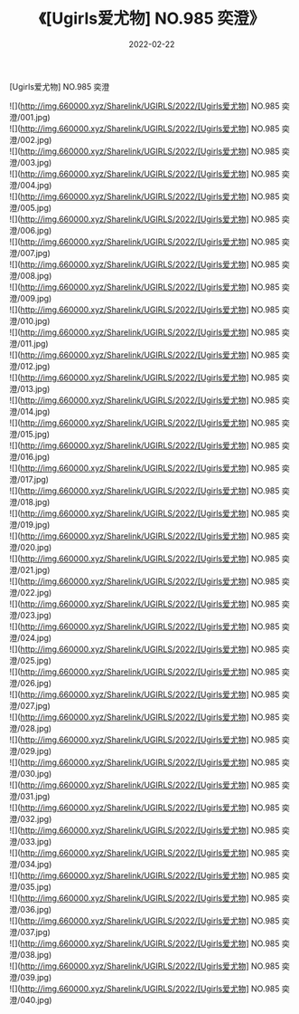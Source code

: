 ﻿---
layout: post
title:  《[Ugirls爱尤物] NO.985 奕澄》
date:   2022-02-22
img: http://img.660000.xyz/Sharelink/UGIRLS/2022/[Ugirls爱尤物] NO.985 奕澄/000.jpg
categories: [美女, 清纯, 唯美]
---

[Ugirls爱尤物] NO.985 奕澄

 ![](http://img.660000.xyz/Sharelink/UGIRLS/2022/[Ugirls爱尤物] NO.985 奕澄/001.jpg) <br>![](http://img.660000.xyz/Sharelink/UGIRLS/2022/[Ugirls爱尤物] NO.985 奕澄/002.jpg) <br>![](http://img.660000.xyz/Sharelink/UGIRLS/2022/[Ugirls爱尤物] NO.985 奕澄/003.jpg) <br>![](http://img.660000.xyz/Sharelink/UGIRLS/2022/[Ugirls爱尤物] NO.985 奕澄/004.jpg) <br>![](http://img.660000.xyz/Sharelink/UGIRLS/2022/[Ugirls爱尤物] NO.985 奕澄/005.jpg) <br>![](http://img.660000.xyz/Sharelink/UGIRLS/2022/[Ugirls爱尤物] NO.985 奕澄/006.jpg) <br>![](http://img.660000.xyz/Sharelink/UGIRLS/2022/[Ugirls爱尤物] NO.985 奕澄/007.jpg) <br>![](http://img.660000.xyz/Sharelink/UGIRLS/2022/[Ugirls爱尤物] NO.985 奕澄/008.jpg) <br>![](http://img.660000.xyz/Sharelink/UGIRLS/2022/[Ugirls爱尤物] NO.985 奕澄/009.jpg) <br>![](http://img.660000.xyz/Sharelink/UGIRLS/2022/[Ugirls爱尤物] NO.985 奕澄/010.jpg) <br>![](http://img.660000.xyz/Sharelink/UGIRLS/2022/[Ugirls爱尤物] NO.985 奕澄/011.jpg) <br>![](http://img.660000.xyz/Sharelink/UGIRLS/2022/[Ugirls爱尤物] NO.985 奕澄/012.jpg) <br>![](http://img.660000.xyz/Sharelink/UGIRLS/2022/[Ugirls爱尤物] NO.985 奕澄/013.jpg) <br>![](http://img.660000.xyz/Sharelink/UGIRLS/2022/[Ugirls爱尤物] NO.985 奕澄/014.jpg) <br>![](http://img.660000.xyz/Sharelink/UGIRLS/2022/[Ugirls爱尤物] NO.985 奕澄/015.jpg) <br>![](http://img.660000.xyz/Sharelink/UGIRLS/2022/[Ugirls爱尤物] NO.985 奕澄/016.jpg) <br>![](http://img.660000.xyz/Sharelink/UGIRLS/2022/[Ugirls爱尤物] NO.985 奕澄/017.jpg) <br>![](http://img.660000.xyz/Sharelink/UGIRLS/2022/[Ugirls爱尤物] NO.985 奕澄/018.jpg) <br>![](http://img.660000.xyz/Sharelink/UGIRLS/2022/[Ugirls爱尤物] NO.985 奕澄/019.jpg) <br>![](http://img.660000.xyz/Sharelink/UGIRLS/2022/[Ugirls爱尤物] NO.985 奕澄/020.jpg) <br>![](http://img.660000.xyz/Sharelink/UGIRLS/2022/[Ugirls爱尤物] NO.985 奕澄/021.jpg) <br>![](http://img.660000.xyz/Sharelink/UGIRLS/2022/[Ugirls爱尤物] NO.985 奕澄/022.jpg) <br>![](http://img.660000.xyz/Sharelink/UGIRLS/2022/[Ugirls爱尤物] NO.985 奕澄/023.jpg) <br>![](http://img.660000.xyz/Sharelink/UGIRLS/2022/[Ugirls爱尤物] NO.985 奕澄/024.jpg) <br>![](http://img.660000.xyz/Sharelink/UGIRLS/2022/[Ugirls爱尤物] NO.985 奕澄/025.jpg) <br>![](http://img.660000.xyz/Sharelink/UGIRLS/2022/[Ugirls爱尤物] NO.985 奕澄/026.jpg) <br>![](http://img.660000.xyz/Sharelink/UGIRLS/2022/[Ugirls爱尤物] NO.985 奕澄/027.jpg) <br>![](http://img.660000.xyz/Sharelink/UGIRLS/2022/[Ugirls爱尤物] NO.985 奕澄/028.jpg) <br>![](http://img.660000.xyz/Sharelink/UGIRLS/2022/[Ugirls爱尤物] NO.985 奕澄/029.jpg) <br>![](http://img.660000.xyz/Sharelink/UGIRLS/2022/[Ugirls爱尤物] NO.985 奕澄/030.jpg) <br>![](http://img.660000.xyz/Sharelink/UGIRLS/2022/[Ugirls爱尤物] NO.985 奕澄/031.jpg) <br>![](http://img.660000.xyz/Sharelink/UGIRLS/2022/[Ugirls爱尤物] NO.985 奕澄/032.jpg) <br>![](http://img.660000.xyz/Sharelink/UGIRLS/2022/[Ugirls爱尤物] NO.985 奕澄/033.jpg) <br>![](http://img.660000.xyz/Sharelink/UGIRLS/2022/[Ugirls爱尤物] NO.985 奕澄/034.jpg) <br>![](http://img.660000.xyz/Sharelink/UGIRLS/2022/[Ugirls爱尤物] NO.985 奕澄/035.jpg) <br>![](http://img.660000.xyz/Sharelink/UGIRLS/2022/[Ugirls爱尤物] NO.985 奕澄/036.jpg) <br>![](http://img.660000.xyz/Sharelink/UGIRLS/2022/[Ugirls爱尤物] NO.985 奕澄/037.jpg) <br>![](http://img.660000.xyz/Sharelink/UGIRLS/2022/[Ugirls爱尤物] NO.985 奕澄/038.jpg) <br>![](http://img.660000.xyz/Sharelink/UGIRLS/2022/[Ugirls爱尤物] NO.985 奕澄/039.jpg) <br>![](http://img.660000.xyz/Sharelink/UGIRLS/2022/[Ugirls爱尤物] NO.985 奕澄/040.jpg) <br>